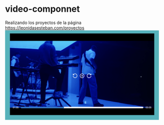 # video-componnet
Realizando los proyectos de la página https://leonidasesteban.com/proyectos
<img src="images/image-readme.png" alt="imagen para el readme">
